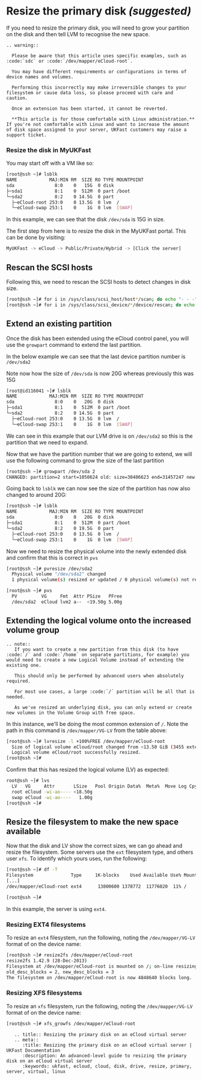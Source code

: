 # Resize the primary disk *(suggested)*

If you need to resize the primary disk, you will need to grow your partition on the disk and then tell LVM to recognise the new space.

```eval_rst
.. warning::

  Please be aware that this article uses specific examples, such as :code:`sdc` or :code:`/dev/mapper/eCloud-root`.

  You may have different requirements or configurations in terms of device names and volumes.

  Performing this incorrectly may make irreversible changes to your filesystem or cause data loss, so please proceed with care and caution.

  Once an extension has been started, it cannot be reverted.

  **This article is for those comfortable with Linux administration.** If you're not comfortable with Linux and want to increase the amount of disk space assigned to your server, UKFast customers may raise a support ticket.
```

### Resize the disk in MyUKFast

You may start off with a VM like so:

```bash
[root@ssh ~]# lsblk
NAME            MAJ:MIN RM  SIZE RO TYPE MOUNTPOINT
sda               8:0    0   15G  0 disk
├─sda1            8:1    0  512M  0 part /boot
└─sda2            8:2    0 14.5G  0 part
  ├─eCloud-root 253:0    0 13.5G  0 lvm  /
  └─eCloud-swap 253:1    0    1G  0 lvm  [SWAP]
```

In this example, we can see that the disk `/dev/sda` is 15G in size.

The first step from here is to resize the disk in the MyUKFast portal. This can be done by visiting:

```bash
MyUKFast -> eCloud -> Public/Private/Hybrid -> [Click the server]
```
## Rescan the SCSI hosts

Following this, we need to rescan the SCSI hosts to detect changes in disk size.

```bash
[root@ssh ~]# for i in /sys/class/scsi_host/host*/scan; do echo "- - -" > $i; done
[root@ssh ~]# for i in /sys/class/scsi_device/*/device/rescan; do echo "1" > $i; done
```

## Extend an existing partition

Once the disk has been extended using the eCloud control panel, you will use the `growpart` command to extend the last partition.

In the below example we can see that the last device partition number is `/dev/sda2`

Note now how the size of `/dev/sda` is now 20G whereas previously this was 15G

```bash
[root@id116041 ~]# lsblk
NAME            MAJ:MIN RM  SIZE RO TYPE MOUNTPOINT
sda               8:0    0   20G  0 disk
├─sda1            8:1    0  512M  0 part /boot
└─sda2            8:2    0 14.5G  0 part
  ├─eCloud-root 253:0    0 13.5G  0 lvm  /
  └─eCloud-swap 253:1    0    1G  0 lvm  [SWAP]
```
We can see in this example that our LVM drive is on `/dev/sda2` so this is the partition that we need to expand.

Now that we have the partition number that we are going to extend, we will use the following command to grow the size of the last partition

```bash
[root@ssh ~]# growpart /dev/sda 2
CHANGED: partition=2 start=1050624 old: size=30406623 end=31457247 new: size=40892383 end=41943007
```

Going back to `lsblk` we can now see the size of the partition has now also changed to around 20G:

```bash
[root@ssh ~]# lsblk
NAME            MAJ:MIN RM  SIZE RO TYPE MOUNTPOINT
sda               8:0    0   20G  0 disk
├─sda1            8:1    0  512M  0 part /boot
└─sda2            8:2    0 19.5G  0 part
  ├─eCloud-root 253:0    0 13.5G  0 lvm  /
  └─eCloud-swap 253:1    0    1G  0 lvm  [SWAP]
```
Now we need to resize the physical volume into the newly extended disk and confirm that this is correct in `pvs`

```bash
[root@ssh ~]# pvresize /dev/sda2
  Physical volume "/dev/sda2" changed
  1 physical volume(s) resized or updated / 0 physical volume(s) not resized
```

```bash
[root@ssh ~]# pvs
  PV         VG     Fmt  Attr PSize   PFree
  /dev/sda2  eCloud lvm2 a--  <19.50g 5.00g
```

## Extending the logical volume onto the increased volume group

```eval_rst
.. note::
   If you want to create a new partition from this disk (to have :code:`/` and :code:`/home` on separate partitions, for example) you would need to create a new Logical Volume instead of extending the existing one.

   This should only be performed by advanced users when absolutely required.

   For most use cases, a large :code:`/` partition will be all that is needed.

   As we've resized an underlying disk, you can only extend or create new volumes in the Volume Group with free space.
```

In this instance, we'll be doing the most common extension of `/`. Note the path in this command is `/dev/mapper/VG-LV` from the table above:

```bash
[root@ssh ~]# lvresize -l +100%FREE /dev/mapper/eCloud-root
  Size of logical volume eCloud/root changed from <13.50 GiB (3455 extents) to <18.50 GiB (4735 extents).
  Logical volume eCloud/root successfully resized.
[root@ssh ~]#
```

Confirm that this has resized the logical volume (LV) as expected:

```bash
root@ssh ~]# lvs
  LV   VG     Attr       LSize   Pool Origin Data%  Meta%  Move Log Cpy%Sync Convert
  root eCloud -wi-ao---- <18.50g
  swap eCloud -wi-ao----   1.00g
[root@ssh ~]#
```

## Resize the filesystem to make the new space available

Now that the disk and LV show the correct sizes, we can go ahead and resize the filesystem. Some servers use the `ext` filesystem type, and others user `xfs`. To identify which yours uses, run the following:

```bash
[root@ssh ~]# df -T
Filesystem              Type     1K-blocks    Used Available Use% Mounted on
[...]
/dev/mapper/eCloud-root ext4      13800600 1378772  11776020  11% /

[root@ssh ~]#
```

In this example, the server is using `ext4`.

### Resizing EXT4 filesystems

To resize an `ext4` filesystem, run the following, noting the `/dev/mapper/VG-LV` format of on the device name:

```bash
[root@ssh ~]# resize2fs /dev/mapper/eCloud-root
resize2fs 1.42.9 (28-Dec-2013)
Filesystem at /dev/mapper/eCloud-root is mounted on /; on-line resizing required
old_desc_blocks = 2, new_desc_blocks = 3
The filesystem on /dev/mapper/eCloud-root is now 4848640 blocks long.
```

### Resizing XFS filesystems

To resize an `xfs` filesystem, run the following, noting the `/dev/mapper/VG-LV` format of on the device name:

```bash
[root@ssh ~]# xfs_growfs /dev/mapper/eCloud-root
```

```eval_rst
   .. title:: Resizing the primary disk on an eCloud virtual server
   .. meta::
      :title: Resizing the primary disk on an eCloud virtual server | UKFast Documentation
      :description: An advanced-level guide to resizing the primary disk on an eCloud virtual server
      :keywords: ukfast, ecloud, cloud, disk, drive, resize, primary, server, virtual, linux
```
